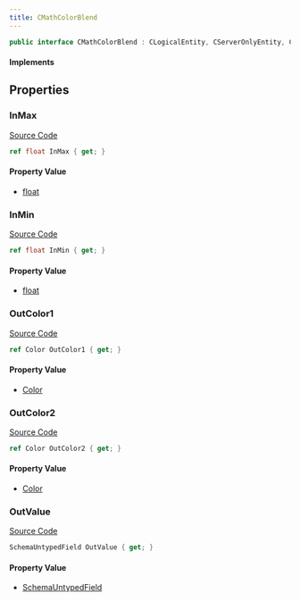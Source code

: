 ```yaml
---
title: CMathColorBlend
---
```


```csharp
public interface CMathColorBlend : CLogicalEntity, CServerOnlyEntity, CBaseEntity, CEntityInstance, ISchemaClass<CEntityInstance>, ISchemaClass<CBaseEntity>, ISchemaClass<CServerOnlyEntity>, ISchemaClass<CLogicalEntity>, ISchemaClass<CMathColorBlend>, ISchemaField, ISchemaClass, INativeHandle
```

#### Implements

## Properties

### InMax

[Source Code](https://github.com/swiftly-solution/swiftlys2/blob/beta/managed/src/SwiftlyS2.Generated/Schemas/Interfaces/CMathColorBlend.cs#L18)

```csharp
ref float InMax { get; }
```

#### Property Value

- [float](https://learn.microsoft.com/dotnet/api/system.single)

### InMin

[Source Code](https://github.com/swiftly-solution/swiftlys2/blob/beta/managed/src/SwiftlyS2.Generated/Schemas/Interfaces/CMathColorBlend.cs#L16)

```csharp
ref float InMin { get; }
```

#### Property Value

- [float](https://learn.microsoft.com/dotnet/api/system.single)

### OutColor1

[Source Code](https://github.com/swiftly-solution/swiftlys2/blob/beta/managed/src/SwiftlyS2.Generated/Schemas/Interfaces/CMathColorBlend.cs#L20)

```csharp
ref Color OutColor1 { get; }
```

#### Property Value

- [Color](/docs/api/shared/natives/color)

### OutColor2

[Source Code](https://github.com/swiftly-solution/swiftlys2/blob/beta/managed/src/SwiftlyS2.Generated/Schemas/Interfaces/CMathColorBlend.cs#L22)

```csharp
ref Color OutColor2 { get; }
```

#### Property Value

- [Color](/docs/api/shared/natives/color)

### OutValue

[Source Code](https://github.com/swiftly-solution/swiftlys2/blob/beta/managed/src/SwiftlyS2.Generated/Schemas/Interfaces/CMathColorBlend.cs#L25)

```csharp
SchemaUntypedField OutValue { get; }
```

#### Property Value

- [SchemaUntypedField](/docs/api/shared/schemas/schemauntypedfield)

